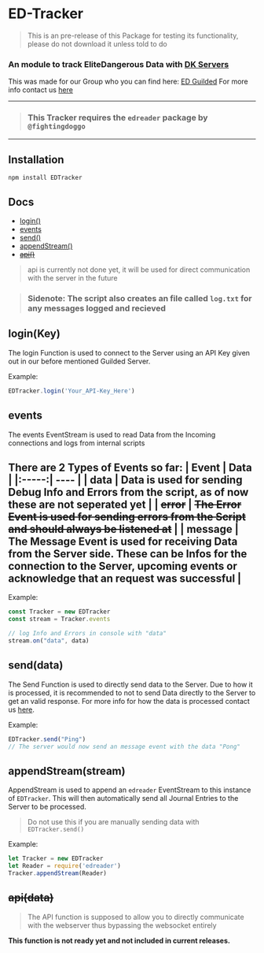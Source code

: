 ED-Tracker
==========
> This is an pre-release of this Package for testing its functionality, please do not download it unless told to do
### An module to track EliteDangerous Data with [DK Servers](https://drillkea.com)
 This was made for our Group who you can find here: [ED Guilded](https://www.guilded.gg/r/zzGRq4px6j?i=QdJ6o1Bd)
 For more info contact us [here](mailto:contact@drillkea.com)

---
> ### This Tracker requires the `edreader` package by `@fightingdoggo`
---
Installation
------------
```
npm install EDTracker
```
Docs
----
 - [login()](#login(key))
 - [events](#events)
 - [send()](#send(data))
 - [appendStream()](#appendStream(stream))
 - [~~api()~~](#api(data))
 > api is currently not done yet, it will be used for direct communication with the server in the future

 > ### Sidenote: The script also creates an file called `log.txt` for any messages logged and recieved

 ## login(Key)
 The login Function is used to connect to the Server using an API Key given out in our before mentioned Guilded Server.

 Example:
 ```js
 EDTracker.login('Your_API-Key_Here')
 ```

 ## events
 The events EventStream is used to read Data from the Incoming connections and logs from internal scripts

 There are 2 Types of Events so far:
 | Event | Data |
 |:-----:| ---- |
 | data | Data is used for sending Debug Info and Errors from the script, **as of now these are not seperated yet** |
 | ~~error~~ | ~~The Error Event is used for sending errors from the Script and should always be listened at~~ |
 | message | The Message Event is used for receiving Data from the Server side. These can be Infos for the connection to the Server, upcoming events or acknowledge that an request was successful |
---
Example:
 ```js
 const Tracker = new EDTracker
 const stream = Tracker.events

 // log Info and Errors in console with "data"
 stream.on("data", data)
 ```

## send(data)
The Send Function is used to directly send data to the Server.
Due to how it is processed, it is recommended to not to send Data directly to the Server to get an valid response.
For more info for how the data is processed contact us [here](mailto:contact@drillkea.com 'Drillkea Support Email').

Example:
```js
EDTracker.send("Ping")
// The server would now send an message event with the data "Pong"
```

## appendStream(stream)
AppendStream is used to append an `edreader` EventStream to this instance of `EDTracker`.
This will then automatically send all Journal Entries to the Server to be processed.
> Do not use this if you are manually sending data with `EDTracker.send()`

Example:
```js
let Tracker = new EDTracker
let Reader = require('edreader')
Tracker.appendStream(Reader)
```

## ~~api(data)~~
> The API function is supposed to allow you to directly communicate with the webserver thus bypassing the websocket entirely

**This function is not ready yet and not included in current releases.**